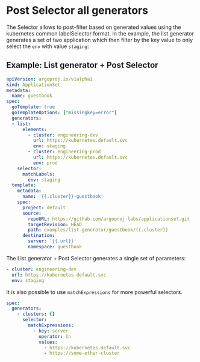 # Post Selector all generators

The Selector allows to post-filter based on generated values using the kubernetes common labelSelector format. In the example, the list generator generates a set of two application which then filter by the key value to only select the `env` with value `staging`:

## Example: List generator + Post Selector
```yaml
apiVersion: argoproj.io/v1alpha1
kind: ApplicationSet
metadata:
  name: guestbook
spec:
  goTemplate: true
  goTemplateOptions: ["missingkey=error"]
  generators:
  - list:
      elements:
        - cluster: engineering-dev
          url: https://kubernetes.default.svc
          env: staging
        - cluster: engineering-prod
          url: https://kubernetes.default.svc
          env: prod
    selector:
      matchLabels:
        env: staging
  template:
    metadata:
      name: '{{.cluster}}-guestbook'
    spec:
      project: default
      source:
        repoURL: https://github.com/argoproj-labs/applicationset.git
        targetRevision: HEAD
        path: examples/list-generator/guestbook/{{.cluster}}
      destination:
        server: '{{.url}}'
        namespace: guestbook
```

The List generator + Post Selector generates a single set of parameters:

```yaml
- cluster: engineering-dev
  url: https://kubernetes.default.svc
  env: staging
```

It is also possible to use `matchExpressions` for more powerful selectors.

```yaml
spec:
  generators:
    - clusters: {}
      selector:
        matchExpressions:
          - key: server
            operator: In
            values:
              - https://kubernetes.default.svc
              - https://some-other-cluster
```
